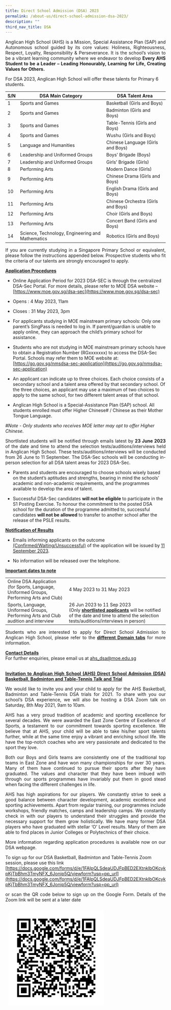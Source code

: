 ```yaml
---
title: Direct School Admission (DSA) 2023
permalink: /about-us/direct-school-admission-dsa-2023/
description: ""
third_nav_title: DSA
---
```

<p align="justify">
Anglican High School (AHS) is a Mission, Special Assistance Plan (SAP) and Autonomous school guided by its core values: Holiness, Righteousness, Respect, Loyalty, Responsibility &amp; Perseverance. It is the school’s vision to be a vibrant learning community where we endeavor to develop <b>Every AHS Student to be a Leader – Leading Honourably, Learning for Life, Creating Values for Others.</b><br></p>

For DSA 2023, Anglican High School will offer these talents for Primary 6 students.


| S/N | DSA Main Category | DSA Talent Area |
| -------- | -------- | -------- |
| 1 | Sports and Games     | Basketball (Girls and Boys)|
| 2 | Sports and Games     | Badminton (Girls and Boys)|
| 3 | Sports and Games     | Table-Tennis (Girls and Boys)|
| 4 | Sports and Games     | Wushu (Girls and Boys)|
| 5 | Language and Humanities     | Chinese Language (Girls and Boys)|
| 6 | Leadership and Uniformed Groups     | Boys' Brigade (Boys)|
| 7 | Leadership and Uniformed Groups     | Girls' Brigade (Girls)|
| 8 | Performing Arts     | Modern Dance (Girls)|
| 9 | Performing Arts     | Chinese Drama (Girls and Boys)|
| 10 | Performing Arts     | English Drama (Girls and Boys)|
| 11 | Performing Arts     | Chinese Orchestra (Girls and Boys)|
| 12 | Performing Arts     | Choir (Girls and Boys)|
| 13 | Performing Arts     | Concert Band (Girls and Boys)|
| 14 | Science, Technology, Engineering and Mathematics     | Robotics (Girls and Boys)|

<p align="justify">
If you are currently studying in a Singapore Primary School or equivalent, please follow the instructions appended below. Prospective students who fit the criteria of our talents are strongly encouraged to apply. </p>

<b><u>Application Procedures</u></b>

- Online Application Period for 2023 DSA-SEC is through the centralized DSA-Sec Portal. For more details, please refer to MOE DSA website – [https://www.moe.gov.sg/dsa-sec](https://www.moe.gov.sg/dsa-sec)

- Opens : 4 May 2023, 11am
- Closes : 31 May 2023, 3pm

- For applicants studying in MOE mainstream primary schools: Only one parent’s SingPass is needed to log in. If parent/guardian is unable to apply online, they can approach the child’s primary school for assistance.

- Students who are not studying in MOE mainstream primary schools have to obtain a Registration Number (RGxxxxxxx) to access the DSA-Sec Portal. Schools may refer them to MOE website at: [https://go.gov.sg/nmsdsa-sec-application](https://go.gov.sg/nmsdsa-sec-application)

- An applicant can indicate up to three choices. Each choice consists of a secondary school and a talent area offered by that secondary school. Of the three choices, an applicant may use a maximum of two choices to apply to the same school, for two different talent areas of that school.

- Anglican High School is a Special-Assistance Plan (SAP) school. All students enrolled must offer Higher Chinese# / Chinese as their Mother Tongue Language. 

<i>#Note - Only students who receives MOE letter may opt to offer Higher Chinese.</i><br>

<p align="justify">
	Shortlisted students will be notified through emails latest by <b>23 June 2023</b> of the date and time to attend the selection tests/auditions/interviews held in Anglican High School. These tests/auditions/interviews will be conducted from 26 June to 11 September. The DSA-Sec schools will be conducting in-person selection for all DSA talent areas for 2023 DSA-Sec.</p>

- Parents and students are encouraged to choose schools wisely based on the student’s aptitudes and strengths, bearing in mind the schools’ academic and non-academic requirements, and the programmes available to develop the area of talent.

- Successful DSA-Sec candidates <b>will not be eligible</b> to participate in the S1 Posting Exercise. To honour the commitment to the posted DSA school for the duration of the programme admitted to, successful candidates <b>will not be allowed</b> to transfer to another school after the release of the PSLE results.

<b><u>Notification of Results</u></b>

- Emails informing applicants on the outcome <u>(Confirmed/Waiting/Unsuccessful)</u> of the application will be issued by <u>11 September 2023</u>.

- No information will be released over the telephone.


<b><u>Important dates to note</u></b>

|  |  |
| -------- | -------- | 
| Online DSA Application (for Sports, Language, Uniformed Groups, Performing Arts and Club) | 4 May 2023 to 31 May 2023     | 
| Sports, Language, Uniformed Groups, Performing Arts and Club audition and interview | 26 Jun 2023 to 11 Sep 2023<br>(Only <b><u>shortlisted applicants</u></b> will be notified of the date and time to attend the selection tests/auditions/interviews in person) 

<p align="justify">
Students who are interested to apply for Direct School Admission to Anglican High School, please refer to the <b><u>different Domain tabs</u></b> for more information.</p>

<b><u>Contact Details</u></b><br>
For further enquiries, please email us at ahs_dsa@moe.edu.sg
<br><br>

<p align="justify">
<b><u>Invitation to Anglican High School (AHS) Direct School Admission (DSA) Basketball, Badminton and Table-Tennis Talk and Trial</u></b>
</p>

<p align="justify">
	We would like to invite you and your child to apply for the AHS Basketball, Badminton and Table-Tennis DSA trials for 2021. To share with you our school’s DSA experience, we will also be hosting a DSA Zoom talk on Saturday, 8th May 2021, 9am to 10am.
</p>

<p align="justify">
AHS has a very proud tradition of academic and sporting excellence for several decades. We were awarded the East Zone Centre of Excellence of Sports, a testament to our commitment towards sporting excellence. We believe that at AHS, your child will be able to take his/her sport talents further, while at the same time enjoy a vibrant and enriching school life. We have the top-notch coaches who are very passionate and dedicated to the sport they love.
</p>

<p align="justify">
	Both our Boys and Girls teams are consistently one of the traditional top teams in East Zone and have won many championships for over 30 years. Many of them have continued to pursue their sports after they have graduated. The values and character that they have been imbued with through our sports programmes have invariably put them in good stead when facing the different challenges in life. 
</p>

<p align="justify">
AHS has high aspirations for our players. We constantly strive to seek a good balance between character development, academic excellence and sporting achievements. Apart from regular training, our programmes include workshops, friendly matches, camps and leadership camps. We constantly check in with our players to understand their struggles and provide the necessary support for them grow holistically. We have many former DSA players who have graduated with stellar ‘O’ Level results. Many of them are able to find places in Junior Colleges or Polytechnics of their choice. 
</p>

<p align="justify">
More information regarding application procedures is available now on our DSA webpage. </p>

To sign up for our DSA Basketball, Badminton and Table-Tennis Zoom session, please use this link
[https://docs.google.com/forms/d/e/1FAIpQLSdeaUDJFpBED2EXtnklbOKcykpKjTbBhm3TmyNFX_6Jonip5Q/viewform?usp=pp_url](https://docs.google.com/forms/d/e/1FAIpQLSdeaUDJFpBED2EXtnklbOKcykpKjTbBhm3TmyNFX_6Jonip5Q/viewform?usp=pp_url)


<p align="justify">
or scan the QR code below to sign up on the Google Form. Details of the Zoom link will be sent at a later date
</p>


<!-- Codes by HTML.am -->

<!-- CSS Code -->
<style type="text/css">
img.GeneratedImage {
width:300px;height:300px;margin:10px;border-width:0px;border-color:#000000;border-style:solid;
}
</style>

<!-- HTML Code -->
<img class="GeneratedImage" src="/images/About%20us/DSA/qr_code_2023_dsa_basketball.png">